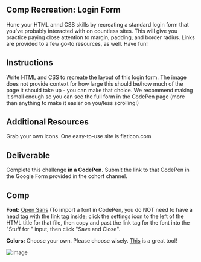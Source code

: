 ## Comp Recreation: Login Form

Hone your HTML annd CSS skills by recreating a standard login form that you've probably interacted with on countless sites. This will give you practice paying close attention to margin, padding, and border radius. Links are provided to a few go-to resources, as well. Have fun!

## Instructions

Write HTML and CSS to recreate the layout of this login form. The image does not provide context for how large this should be/how much of the page it should take up - you can make that choice. We recommend making it small enough so you can see the full form in the CodePen page (more than anything to make it easier on you/less scrolling!)

## Additional Resources

Grab your own icons. One easy-to-use site is flaticon.com

## Deliverable

Complete this challenge **in a CodePen.** Submit the link to that CodePen in the Google Form provided in the cohort channel.

## Comp

**Font:** [Open Sans](https://fonts.google.com/?query=open+san&selection.family=Open+Sans) (To import a font in CodePen, you do NOT need to have a head tag with the link tag inside; click the settings icon to the left of the HTML title for that file, then copy and past the link tag for the font into the "Stuff for <head>" input, then click "Save and Close".

**Colors:** Choose your own. Please choose wisely. [This](https://htmlcolorcodes.com/color-picker/) is a great tool!

![image](https://user-images.githubusercontent.com/25447342/68785472-77057d00-05fb-11ea-9d9f-0b6c096027d5.png)
